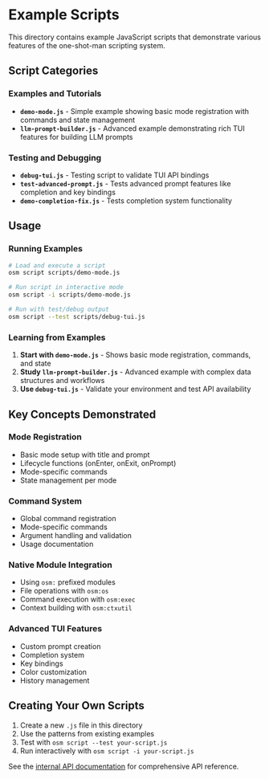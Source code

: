 # Example Scripts

This directory contains example JavaScript scripts that demonstrate various features of the one-shot-man scripting system.

## Script Categories

### Examples and Tutorials

- **`demo-mode.js`** - Simple example showing basic mode registration with commands and state management
- **`llm-prompt-builder.js`** - Advanced example demonstrating rich TUI features for building LLM prompts

### Testing and Debugging

- **`debug-tui.js`** - Testing script to validate TUI API bindings
- **`test-advanced-prompt.js`** - Tests advanced prompt features like completion and key bindings
- **`demo-completion-fix.js`** - Tests completion system functionality

## Usage

### Running Examples

```bash
# Load and execute a script
osm script scripts/demo-mode.js

# Run script in interactive mode
osm script -i scripts/demo-mode.js

# Run with test/debug output
osm script --test scripts/debug-tui.js
```

### Learning from Examples

1. **Start with `demo-mode.js`** - Shows basic mode registration, commands, and state
2. **Study `llm-prompt-builder.js`** - Advanced example with complex data structures and workflows
3. **Use `debug-tui.js`** - Validate your environment and test API availability

## Key Concepts Demonstrated

### Mode Registration
- Basic mode setup with title and prompt
- Lifecycle functions (onEnter, onExit, onPrompt)
- Mode-specific commands
- State management per mode

### Command System
- Global command registration
- Mode-specific commands
- Argument handling and validation
- Usage documentation

### Native Module Integration
- Using `osm:` prefixed modules
- File operations with `osm:os`
- Command execution with `osm:exec`
- Context building with `osm:ctxutil`

### Advanced TUI Features
- Custom prompt creation
- Completion system
- Key bindings
- Color customization
- History management

## Creating Your Own Scripts

1. Create a new `.js` file in this directory
2. Use the patterns from existing examples
3. Test with `osm script --test your-script.js`
4. Run interactively with `osm script -i your-script.js`

See the [internal API documentation](../docs/internal-api.md) for comprehensive API reference.